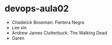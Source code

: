 # devops-aula02

* Chadwick Boseman: Pantera Negra
* Lee sin
* Andrew James Clutterbuck: The Walking Dead
* Garen
